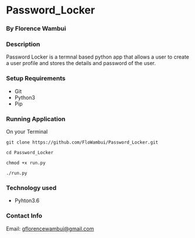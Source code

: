 # Password_Locker

### By Florence Wambui

### Description
Password Locker is a termnal based python app that allows a user to create a user profile and stores the details and password of the user.

### Setup Requirements
- Git
- Python3
- Pip

### Running Application
On your Terminal
```
git clone https://github.com/FloWambui/Password_Locker.git
```

```
cd Password_Locker
```

```
chmod +x run.py
```

```
./run.py
```

### Technology used
- Pyhton3.6

### Contact Info
Email: gflorencewambui@gmail.com